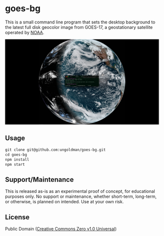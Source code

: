 # goes-bg

This is a small command line program that sets the desktop background to the latest full disk geocolor image from GOES-17, a geostationary satellite operated by [NOAA](https://www.noaa.gov).

![GOES-17 BG](./sample.png)

## Usage

```
git clone git@github.com:ungoldman/goes-bg.git
cd goes-bg
npm install
npm start
```

## Support/Maintenance

This is released as-is as an experimental proof of concept, for educational purposes only. No support or maintenance, whether short-term, long-term, or otherwise, is planned on intended. Use at your own risk.

## License

Public Domain ([Creative Commons Zero v1.0 Universal](https://spdx.org/licenses/CC0-1.0.html))
